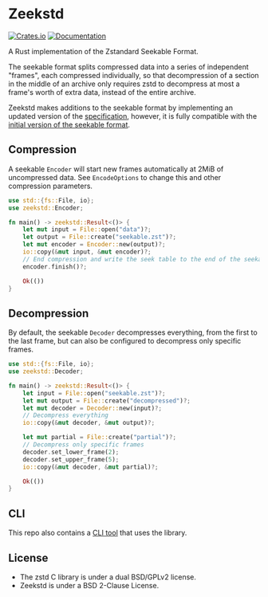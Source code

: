 # Zeekstd

[![Crates.io](https://img.shields.io/crates/v/zeekstd.svg)](https://crates.io/crates/zeekstd)
[![Documentation](https://docs.rs/zeekstd/badge.svg)](https://docs.rs/zeekstd)

A Rust implementation of the Zstandard Seekable Format.

The seekable format splits compressed data into a series of independent "frames", each compressed
individually, so that decompression of a section in the middle of an archive only requires zstd to
decompress at most a frame's worth of extra data, instead of the entire archive.

Zeekstd makes additions to the seekable format by implementing an updated version of the
[specification][zeekstd_spec], however, it is fully compatible with the
[initial version of the seekable format][zstd_spec].

[zeekstd_spec]: ./seekable_format.md
[zstd_spec]: <https://github.com/facebook/zstd/blob/dev/contrib/seekable_format/zstd_seekable_compression_format.md>

## Compression

A seekable `Encoder` will start new frames automatically at 2MiB of uncompressed data. See
`EncodeOptions` to change this and other compression parameters.

```rust no_run
use std::{fs::File, io};
use zeekstd::Encoder;

fn main() -> zeekstd::Result<()> {
    let mut input = File::open("data")?;
    let output = File::create("seekable.zst")?;
    let mut encoder = Encoder::new(output)?;
    io::copy(&mut input, &mut encoder)?;
    // End compression and write the seek table to the end of the seekable
    encoder.finish()?;

    Ok(())
}
```

## Decompression

By default, the seekable `Decoder` decompresses everything, from the first to the last frame, but
can also be configured to decompress only specific frames.

```rust no_run
use std::{fs::File, io};
use zeekstd::Decoder;

fn main() -> zeekstd::Result<()> {
    let input = File::open("seekable.zst")?;
    let mut output = File::create("decompressed")?;
    let mut decoder = Decoder::new(input)?;
    // Decompress everything
    io::copy(&mut decoder, &mut output)?;

    let mut partial = File::create("partial")?;
    // Decompress only specific frames
    decoder.set_lower_frame(2);
    decoder.set_upper_frame(5);
    io::copy(&mut decoder, &mut partial)?;

    Ok(())
}
```

## CLI

This repo also contains a [CLI tool](./cli) that uses the library.

## License

- The zstd C library is under a dual BSD/GPLv2 license.
- Zeekstd is under a BSD 2-Clause License.
